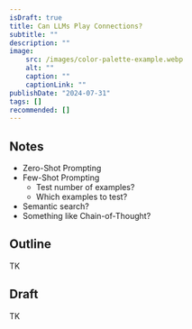 ```yaml
---
isDraft: true
title: Can LLMs Play Connections?
subtitle: ""
description: ""
image:
    src: /images/color-palette-example.webp
    alt: ""
    caption: ""
    captionLink: ""
publishDate: "2024-07-31"
tags: []
recommended: []
---
```


## Notes

- Zero-Shot Prompting
- Few-Shot Prompting
  - Test number of examples?
  - Which examples to test?
- Semantic search?
- Something like Chain-of-Thought?

## Outline

TK

## Draft

TK
